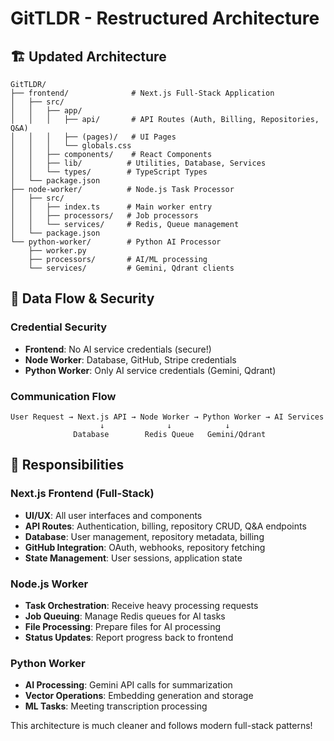 # GitTLDR - Restructured Architecture

## 🏗️ Updated Architecture

```
GitTLDR/
├── frontend/              # Next.js Full-Stack Application
│   ├── src/
│   │   ├── app/
│   │   │   ├── api/       # API Routes (Auth, Billing, Repositories, Q&A)
│   │   │   ├── (pages)/   # UI Pages
│   │   │   └── globals.css
│   │   ├── components/    # React Components
│   │   ├── lib/          # Utilities, Database, Services
│   │   └── types/        # TypeScript Types
│   └── package.json
├── node-worker/          # Node.js Task Processor
│   ├── src/
│   │   ├── index.ts      # Main worker entry
│   │   ├── processors/   # Job processors
│   │   └── services/     # Redis, Queue management
│   └── package.json
└── python-worker/        # Python AI Processor
    ├── worker.py
    ├── processors/       # AI/ML processing
    └── services/         # Gemini, Qdrant clients
```

## 🔄 Data Flow & Security

### Credential Security
- **Frontend**: No AI service credentials (secure!)
- **Node Worker**: Database, GitHub, Stripe credentials
- **Python Worker**: Only AI service credentials (Gemini, Qdrant)

### Communication Flow
```
User Request → Next.js API → Node Worker → Python Worker → AI Services
                    ↓              ↓            ↓
              Database        Redis Queue   Gemini/Qdrant
```

## 🔄 Responsibilities

### Next.js Frontend (Full-Stack)
- **UI/UX**: All user interfaces and components
- **API Routes**: Authentication, billing, repository CRUD, Q&A endpoints
- **Database**: User management, repository metadata, billing
- **GitHub Integration**: OAuth, webhooks, repository fetching
- **State Management**: User sessions, application state

### Node.js Worker
- **Task Orchestration**: Receive heavy processing requests
- **Job Queuing**: Manage Redis queues for AI tasks
- **File Processing**: Prepare files for AI processing
- **Status Updates**: Report progress back to frontend

### Python Worker
- **AI Processing**: Gemini API calls for summarization
- **Vector Operations**: Embedding generation and storage
- **ML Tasks**: Meeting transcription processing

This architecture is much cleaner and follows modern full-stack patterns!
